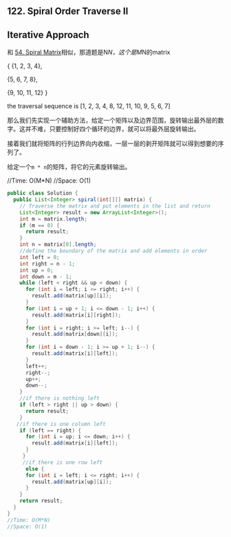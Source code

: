 ## 122. Spiral Order Traverse II

## Iterative Approach

 和 [54. Spiral Matrix](54-Spiral-Matrix.md)相似，那道题是N*N，这个是M*N的matrix

{ {1,  2,  3,  4},

 {5,  6,  7,  8},

 {9, 10, 11, 12} }

the traversal sequence is [1, 2, 3, 4, 8, 12, 11, 10, 9, 5, 6, 7]

那么我们先实现一个辅助方法，给定一个矩阵以及边界范围，旋转输出最外层的数字。这并不难，只要控制好四个循环的边界，就可以将最外层旋转输出。

接着我们就将矩阵的行列边界向内收缩，一层一层的剥开矩阵就可以得到想要的序列了。

给定一个`m * n`的矩阵，将它的元素旋转输出。

//Time: O(M*N)
//Space: O(1)

```java
public class Solution {
  public List<Integer> spiral(int[][] matrix) {
    // Traverse the matrix and put elements in the list and return
    List<Integer> result = new ArrayList<Integer>();
    int m = matrix.length;
    if (m == 0) {
      return result;
    }
    int n = matrix[0].length;
    //define the boundary of the matrix and add elements in order
    int left = 0;
    int right = n - 1;
    int up = 0;
    int down = m - 1;
    while (left < right && up < down) {
      for (int i = left; i <= right; i++) {
        result.add(matrix[up][i]);
      }
      for (int i = up + 1; i <= down - 1; i++) {
        result.add(matrix[i][right]);
      }
      for (int i = right; i >= left; i--) {
        result.add(matrix[down][i]);
      }
      for (int i = down - 1; i >= up + 1; i--) {
        result.add(matrix[i][left]);
      }
      left++;
      right--;
      up++;
      down--;
    }
    //if there is nothing left
    if (left > right || up > down) {
      return result;
    }
   //if there is one column left 
    if (left == right) {
      for (int i = up; i <= down; i++) {
        result.add(matrix[i][left]);
      } 
     }
     //if there is one row left
      else {
      for (int i = left; i <= right; i++) {
        result.add(matrix[up][i]);
      }
    }
    return result;
  }
}
//Time: O(M*N)
//Space: O(1)

```

